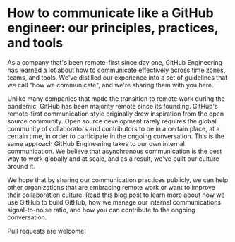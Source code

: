 # How to communicate like a GitHub engineer: our principles, practices, and tools

As a company that's been remote-first since day one, GitHub Engineering has learned a lot about how to communicate effectively across time zones, teams, and tools. We've distilled our experience into a set of guidelines that we call "how we communicate", and we're sharing them with you here. 

Unlike many companies that made the transition to remote work during the pandemic, GitHub has been majority remote since its founding. GitHub's remote-first communication style originally drew inspiration from the open source community. Open source development rarely requires the global community of collaborators and contributors to be in a certain place, at a certain time, in order to participate in the ongoing conversation. This is the same approach GitHub Engineering takes to our own internal communication. We believe that asynchronous communication is the best way to work globally and at scale, and as a result, we've built our culture around it.

We hope that by sharing our communication practices publicly, we can help other organizations that are embracing remote work or want to improve their collaboration culture. [Read this blog post]() to learn more about how we use GitHub to build GitHub, how we manage our internal communications signal-to-noise ratio, and how you can contribute to the ongoing conversation.

Pull requests are welcome!
